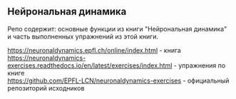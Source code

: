 ## Нейрональная динамика
Репо содержит: основные функции из книги "Нейрональная динамика" и часть выполненных упражнений из этой книги.  
  
https://neuronaldynamics.epfl.ch/online/index.html - книга  
https://neuronaldynamics-exercises.readthedocs.io/en/latest/exercises/index.html - упражнения по книге  
https://github.com/EPFL-LCN/neuronaldynamics-exercises - официальный репозиторий исходников  
